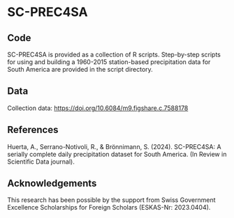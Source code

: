 # SC-PREC4SA

## Code
SC-PREC4SA is provided as a collection of R scripts. Step-by-step scripts for using and building a 1960-2015 station-based precipitation data for South America are provided in the script directory.

## Data
Collection data: https://doi.org/10.6084/m9.figshare.c.7588178

## References
Huerta, A., Serrano-Notivoli, R., & Brönnimann, S. (2024). SC-PREC4SA: A serially complete daily precipitation dataset for South America. (In Review in Scientific Data journal).

## Acknowledgements
This research has been possible by the support from Swiss Government Excellence Scholarships for Foreign Scholars (ESKAS-Nr: 2023.0404).
